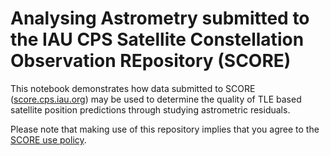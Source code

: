 # Analysing Astrometry submitted to the IAU CPS Satellite Constellation Observation REpository (SCORE)
This notebook demonstrates how data submitted to SCORE ([score.cps.iau.org](https://score.cps.iau.org)) may be used to determine the quality of TLE based satellite position predictions through studying astrometric residuals.

Please note that making use of this repository implies that you agree to the [SCORE use policy](https://score.cps.iau.org/policy).
